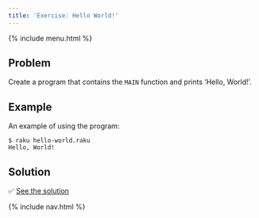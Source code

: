 ```yaml
---
title: 'Exercise: Hello World!'
---
```


{% include menu.html %}

## Problem

Create a program that contains the `MAIN` function and prints ‘Hello, World!’.

## Example

An example of using the program:

```console
$ raku hello-world.raku
Hello, World!
```

## Solution

✅ [See the solution](solution)

{% include nav.html %}